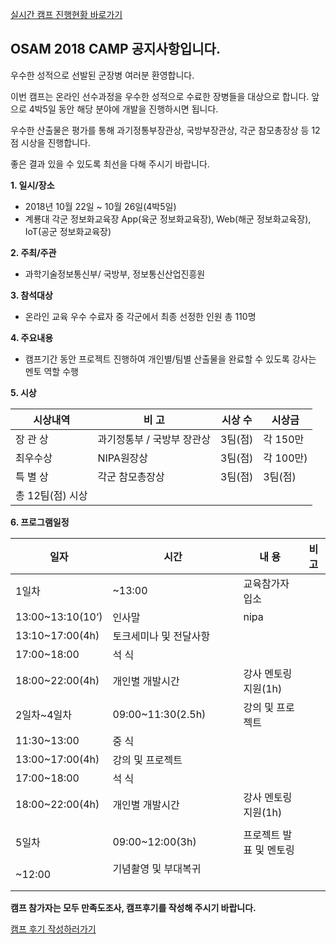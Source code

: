 [ 실시간 캠프 진행현황 바로가기](https://osam2018.github.io/notice/)

## OSAM 2018 CAMP 공지사항입니다.

우수한 성적으로 선발된 군장병 여러분 환영합니다.

이번 캠프는 온라인 선수과정을 우수한 성적으로 수료한 장병들을 대상으로 합니다. 앞으로 4박5일 동안 해당 분야에 개발을 진행하시면 됩니다.

우수한 산출물은 평가를 통해 과기정통부장관상, 국방부장관상, 각군 참모총장상 등  12점 시상을 진행합니다.

좋은 결과 있을 수 있도록 최선을 다해 주시기 바랍니다.



**1. 일시/장소**

- 2018년 10월 22일 ~ 10월 26일(4박5일)
- 계룡대 각군 정보화교육장 App(육군 정보화교육장), Web(해군 정보화교육장), IoT(공군 정보화교육장)



**2. 주최/주관**

- 과학기술정보통신부/ 국방부, 정보통신산업진흥원


**3. 참석대상**

- 온라인 교육 우수 수료자 중 각군에서 최종 선정한 인원 총 110명



**4. 주요내용**

- 캠프기간 동안 프로젝트 진행하여 개인별/팀별 산출물을 완료할 수 있도록 강사는 멘토 역할 수행



**5. 시상**

| 시상내역        | 비   고           | 시상 수  | 시상금  |
| ----------- | --------------- | ----- | ----- |
| 장 관 상      | 과기정통부 / 국방부 장관상 | 3팀(점) | 각 150만 |
| 최우수상       | NIPA원장상        | 3팀(점) | 각 100만) |
| 특 별 상        | 각군 참모총장상         | 3팀(점) | 3팀(점) |
| 총 12팀(점) 시상 |                 |       |       |



**6. 프로그램일정**

| 일자               | 시간                                       | 내    용                                   | 비   고 |
| ---------------- | ---------------------------------------- | ---------------------------------------- | ----- |
| 1일차              | ~13:00                                   | 교육참가자 입소                                 |       |
| 13:00~13:10(10‘) | 인사말 | nipa  |       |
| 13:10~17:00(4h)  | 토크세미나 및 전달사항                                |                                          |       |
| 17:00~18:00      | 석  식                                     |                                          |       |
| 18:00~22:00(4h)  | 개인별 개발시간                                 | 강사 멘토링 지원(1h)                            |       |
| 2일차~4일차          | 09:00~11:30(2.5h)                        | 강의 및 프로젝트                                |       |
| 11:30~13:00      | 중  식                                     |                                          |       |
| 13:00~17:00(4h)  | 강의 및 프로젝트                                |                                          |       |
| 17:00~18:00      | 석  식                                     |                                          |       |
| 18:00~22:00(4h)  | 개인별 개발시간                                 | 강사 멘토링 지원(1h)                            |       |
|                  |                                          |                                          |       |
| 5일차              | 09:00~12:00(3h)                          | 프로젝트 발표 및 멘토링                            |       |
| ~12:00           | 기념촬영 및 부대복귀                              |                                          |       |

**캠프 참가자는 모두 만족도조사,  캠프후기를 작성해 주시기 바랍니다.**

[캠프 후기 작성하러가기](http://osam.oss.kr/board/index.jsp?code=camp2018)


